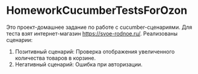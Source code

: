 # HomeworkCucumberTestsForOzon
Это проект-домашнее задание по работе с cucumber-сценариями. Для теста взят интернет-магазин https://svoe-rodnoe.ru/. Реализованы сценарии:
1. Позитивный сценарий: Проверка отображения увеличенного количества товаров в корзине.
2. Негативный сценарий: Ошибка при авторизации.
